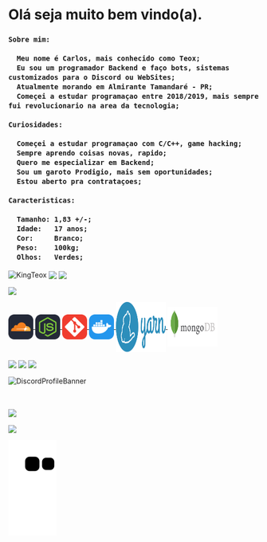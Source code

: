 <div id="Main">

  <h1>Olá seja muito bem vindo(a).</h1>
  
  <h3>
    
    Sobre mim:
    
      Meu nome é Carlos, mais conhecido como Teox;
      Eu sou um programador Backend e faço bots, sistemas customizados para o Discord ou WebSites;
      Atualmente morando em Almirante Tamandaré - PR;
      Começei a estudar programaçao entre 2018/2019, mais sempre fui revolucionario na area da tecnologia;
    
    Curiosidades:
    
      Começei a estudar programaçao com C/C++, game hacking;
      Sempre aprendo coisas novas, rapido;
      Quero me especializar em Backend;
      Sou um garoto Prodigio, mais sem oportunidades;
      Estou aberto pra contrataçoes;
    
    Caracteristicas:
    
      Tamanho: 1,83 +/-;
      Idade:   17 anos;
      Cor:     Branco;
      Peso:    100kg;
      Olhos:   Verdes;
  </h3>

  <p>
    <img align="center" src="https://komarev.com/ghpvc/?username=KingTeox&label=Profile%20views&color=5865F2&style=flat-square" alt="KingTeox" /> 
    <img align="center" src="https://img.shields.io/github/followers/KingTeox?color=5865F2&style=social" />
    <img align="center" src="https://img.shields.io/github/stars/KingTeox?color=5865F2&style=social" /> 
  </p>

  <p>
    <img align="center" src="https://github-readme-o34g.vercel.app/api/top-langs?username=KingTeox&show_icons=true&theme=github_dark&locale=pt-br" />
  </p>
  
</div>

<div id="Tools">
    <a href="https://cloudflare.com/pt-br/" class="cloudflare">
        <img align="center" src="./public/cloudflare.svg" height="50" width="50" target="_blank"/>
    </a>
    <a href="https://nodejs.org/pt-br/" class="node">
        <img align="center" src="./public/node.svg" height="50" width="50"/>
    </a>
    <a href="https://git-scm.com/" class="git">
        <img align="center" src="./public/git.svg" height="50" width="50"/>
    </a>
    <a href="https://docker.com/" class="docker">
        <img align="center" src="./public/docker.svg" height="50" width="50"/>
    </a>
    <a href="https://yarnpkg.com/" class="yarn">
        <img align="center" src="./public/yarn.svg" height="100" width="100"/>
    </a>
    <a href="https://mongodb.com/" class="mongodb">
        <img align="center" src="./public/mongodb.svg" height="80" width="100"/>
    </a>
</div><br>

<div id="Redes">
  <a href="https://www.instagram.com/tx.041/" target="_blank">
    <img src="https://img.shields.io/badge/-Instagram-%23E4405F?style=for-the-badge&logo=instagram&logoColor=white" target="_blank"></a>
  <a href="https://twitter.com/kazeker_cwb" target="_blank">
    <img src="https://img.shields.io/badge/twitter-%231DA1F2.svg?&style=for-the-badge&logo=twitter&logoColor=white" target="_blank"></a>
  <a href="https://api.whatsapp.com/send?phone=5541999166069&text=Ola,%20vi%20seu%20numero%20em%20seu%20github.">
    <img src="https://img.shields.io/badge/WhatsApp-25D366?style=for-the-badge&logo=whatsapp&logoColor=white" target="_blank"></a>
  
  <a href="https://steamcommunity.com/id/KingxTeox">
     <img src"https://img.shields.io/badge/Steam-000000?style=for-the-badge&logo=steam&logoColor=white" target="_blank"></a>
  
![DiscordProfileBanner](https://discord.c99.nl/widget/theme-2/1027410403325648948.png)
</div><br>

<div id="Estatisticas">
  
<p>
  <img align="center" src="https://github-readme-o34g.vercel.app/api?username=KingTeox&show_icons=true&theme=github_dark&locale=pt-br" /></p>

<p>
  <img align="center" src="https://github-readme-streak-stats.herokuapp.com/?user=KingTeox&theme=dark" /></p>

![Snake animation](https://github.com/KingTeox/KingTeox/blob/output/github-contribution-grid-snake.svg)

</div>
